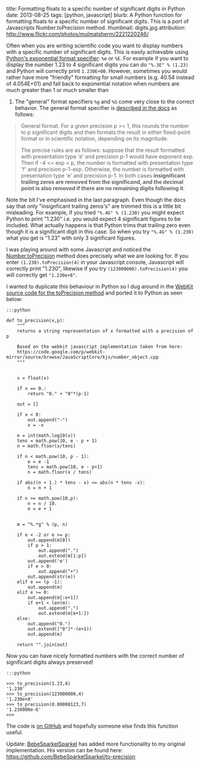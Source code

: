 title: Formatting floats to a specific number of significant digits in Python
date: 2013-08-25
tags: [python, javascript]
blurb: A Python function for formatting floats to a specific number of significant digits. This is a port of Javascripts Number.toPrecision method.
thumbnail: digits.jpg
attribution: http://www.flickr.com/photos/mulmatsherm/2221220246/

Often when you are writing scientific code you want to display numbers with a
specific number of significant digits.  This is easily achievable using
[Python's exponential format
specifier](http://docs.python.org/2/library/string.html#format-specification-mini-language):
`%e` or `%E`. For example if you want to display the number 1.23 to 4
significant digits you can do `"%.3E" % (1.23)` and Python will correctly print
`1.230E+00`.  However, sometimes you would rather have more "friendly"
formatting for small numbers (e.g. 40.54 instead of 4.054E+01) and fall back to
exponential notation when numbers are much greater than 1 or much smaller than
1.  The "general" format specifiers `%g` and `%G` come very close to the
correct behavior.  The general format specifier is [described in the
docs](http://docs.python.org/2/library/string.html#format-specification-mini-language)
as follows:

> General format. For a given precision p >= 1, this rounds the number to p
> significant digits and then formats the result in either fixed-point format
> or in scientific notation, depending on its magnitude.
>
> The precise rules are as follows: suppose that the result formatted with
> presentation type 'e' and precision p-1 would have exponent exp. Then if -4
> <= exp < p, the number is formatted with presentation type 'f' and
> precision p-1-exp. Otherwise, the number is formatted with presentation
> type 'e' and precision p-1. In both cases __insignificant trailing zeros are
> removed from the significand, and the decimal point is also removed if
> there are no remaining digits following it__.

Note the bit I've emphasised in the last paragraph.  Even though the docs say
that only "insignficant trailing zeros's" are trimmed this is a little bit
misleading. For example, if you tried `"%.4G" % (1.230)` you might expect
Python to print "1.230" i.e. you would expect 4 significant figures to be
included. What actually happens is that Python trims that trailing zero even
though it is a significant digit in this case. So when you try `"%.4G" %
(1.230)` what you get is "1.23" with only 3 significant figures.

I was playing around with some Javascript and noticed the
[Number.toPrecision](https://developer.mozilla.org/en-US/docs/Web/JavaScript/Reference/Global_Objects/Number/toPrecision)
method does precisely what we are looking for.  If you enter `(1.230).toPrecision(4)` in your
Javascript console, Javascript will correctly print "1.230", likewise if you try
`(123000000).toPrecision(4)` you will correctly get `"1.230e+8"`.

I wanted to duplicate this behaviour in Python so I dug around in the
[WebKit source code for the toPrecision method](https://code.google.com/p/webkit-mirror/source/browse/JavaScriptCore/kjs/number_object.cpp)
and ported it to Python as seen below:

    :::python

    def to_precision(x,p):
        """
        returns a string representation of x formatted with a precision of p

        Based on the webkit javascript implementation taken from here:
        https://code.google.com/p/webkit-mirror/source/browse/JavaScriptCore/kjs/number_object.cpp
        """


        x = float(x)

        if x == 0.:
            return "0." + "0"*(p-1)

        out = []

        if x < 0:
            out.append("-")
            x = -x

        e = int(math.log10(x))
        tens = math.pow(10, e - p + 1)
        n = math.floor(x/tens)

        if n < math.pow(10, p - 1):
            e = e -1
            tens = math.pow(10, e - p+1)
            n = math.floor(x / tens)

        if abs((n + 1.) * tens - x) <= abs(n * tens -x):
            n = n + 1

        if n >= math.pow(10,p):
            n = n / 10.
            e = e + 1


        m = "%.*g" % (p, n)

        if e < -2 or e >= p:
            out.append(m[0])
            if p > 1:
                out.append(".")
                out.extend(m[1:p])
            out.append('e')
            if e > 0:
                out.append("+")
            out.append(str(e))
        elif e == (p -1):
            out.append(m)
        elif e >= 0:
            out.append(m[:e+1])
            if e+1 < len(m):
                out.append(".")
                out.extend(m[e+1:])
        else:
            out.append("0.")
            out.extend(["0"]*-(e+1))
            out.append(m)

        return "".join(out)

Now you can have nicely formatted numbers with the correct number of
significant digits always preserved!

    :::python

    >>> to_precision(1.23,4)
    '1.230'
    >>> to_precision(123000000,4)
    '1.230e+8'
    >>> to_precision(0.00000123,7)
    '1.230000e-6'
    >>>

The code is [on GitHub](https://github.com/randlet/to-precision) and hopefully
someone else finds this function useful.

Update: [BebeSparkelSparkel](https://github.com/BebeSparkelSparkel/) has added more functionality
to my original implementation.  His version can be found here: https://github.com/BebeSparkelSparkel/to-precision

